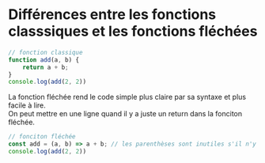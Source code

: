 # Différences entre les fonctions classsiques et les fonctions fléchées  

```javascript
// fonction classique
function add(a, b) {
    return a + b;
}
console.log(add(2, 2))
```
La fonction fléchée rend le code simple plus claire par sa syntaxe et plus facile à lire.  
On peut mettre en une ligne quand il y a juste un return dans la fonciton fléchée.  
```js
// fonciton fléchée
const add = (a, b) => a + b; // les parenthèses sont inutiles s'il n'y a qu'un argument
console.log(add(2, 2))
```
